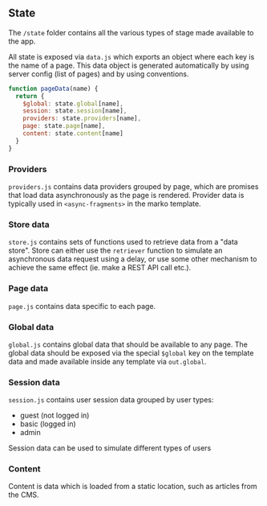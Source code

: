 ## State

The `/state` folder contains all the various types of stage made available to the app.

All state is exposed via `data.js` which exports an object where each key is the name of a page. This data object is generated automatically by using server config (list of pages) and by using conventions.

```js
function pageData(name) {
  return {
    $global: state.global[name],
    session: state.session[name],
    providers: state.providers[name],
    page: state.page[name],
    content: state.content[name]
  }
}
```

### Providers

`providers.js` contains data providers grouped by page, which are promises that load data asynchronously as the page is rendered. Provider data is typically used in `<async-fragments>` in the marko template.

### Store data

`store.js` contains sets of functions used to retrieve data from a "data store". Store can either use the `retriever` function to simulate an asynchronous data request using a delay, or use some other mechanism to achieve the same effect (ie. make a REST API call etc.).

### Page data

`page.js` contains data specific to each page.

### Global data

`global.js` contains global data that should be available to any page.
The global data should be exposed via the special `$global` key on the template data and made available inside any template via `out.global`.

### Session data

`session.js` contains user session data grouped by user types:
- guest (not logged in)
- basic (logged in)
- admin

Session data can be used to simulate different types of users

### Content

Content is data which is loaded from a static location, such as articles from the CMS.
